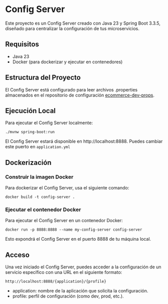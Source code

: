 # Config Server

Este proyecto es un Config Server creado con Java 23 y Spring Boot 3.3.5, diseñado para centralizar la configuración de tus microservicios.

## Requisitos
- Java 23
- Docker (para dockerizar y ejecutar en contenedores)

## Estructura del Proyecto
El Config Server está configurado para leer archivos .properties almacenados en el repositorio de configuración [ecommerce-dev-props](https://github.com/ecommerce-portafolio/ecommerce-dev-props).

## Ejecución Local
Para ejecutar el Config Server localmente:

```
./mvnw spring-boot:run
```
El Config Server estará disponible en http://localhost:8888.
Puedes cambiar este puerto en ``application.yml``

## Dockerización

### Construir la imagen Docker

Para dockerizar el Config Server, usa el siguiente comando:
```
docker build -t config-server .
```

### Ejecutar el contenedor Docker
Para ejecutar el Config Server en un contenedor Docker:
```
docker run -p 8888:8888 --name my-config-server config-server
```
Esto expondrá el Config Server en el puerto 8888 de tu máquina local.

## Acceso

Una vez iniciado el Config Server, puedes acceder a la configuración de un servicio específico con una URL en el siguiente formato:

```
http://localhost:8888/{application}/{profile}
```
- application: nombre de la aplicación que solicita la configuración.
- profile: perfil de configuración (como dev, prod, etc.).